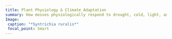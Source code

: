 ```yaml
---
title: Plant Physiology & Climate Adaptation
summary: How mosses physiologically respond to drought, cold, light, and other environmental stressors.
Image:
 caption: "*Syntrichia ruralis*"
 focal_point: Smart
---
```

